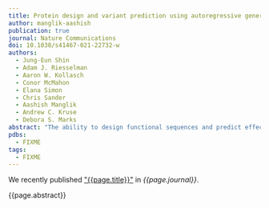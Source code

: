 ```yaml
---
title: Protein design and variant prediction using autoregressive generative models
author: manglik-aashish
publication: true
journal: Nature Communications
doi: 10.1038/s41467-021-22732-w
authors:
  - Jung-Eun Shin
  - Adam J. Riesselman
  - Aaron W. Kollasch
  - Conor McMahon
  - Elana Simon
  - Chris Sander
  - Aashish Manglik
  - Andrew C. Kruse
  - Debora S. Marks
abstract: "The ability to design functional sequences and predict effects of variation is central to protein engineering and biotherapeutics. State-of-art computational methods rely on models that leverage evolutionary information but are inadequate for important applications where multiple sequence alignments are not robust. Such applications include the prediction of variant effects of indels, disordered proteins, and the design of proteins such as antibodies due to the highly variable complementarity determining regions. We introduce a deep generative model adapted from natural language processing for prediction and design of diverse functional sequences without the need for alignments. The model performs state-of-art prediction of missense and indel effects and we successfully design and test a diverse 10<sup>5</sup>-nanobody library that shows better expression than a 1000-fold larger synthetic library. Our results demonstrate the power of the alignment-free autoregressive model in generalizing to regions of sequence space traditionally considered beyond the reach of prediction and design."
pdbs:
  - FIXME
tags:
  - FIXME
---
```


We recently published ["{{page.title}}"](https://doi.org/{{page.doi}}) in *{{page.journal}}*.

{{page.abstract}}

